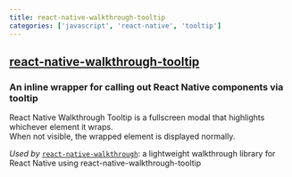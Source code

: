 ```yaml
---
title: react-native-walkthrough-tooltip
categories: ['javascript', 'react-native', 'tooltip']
---
```

## [react-native-walkthrough-tooltip](https://github.com/jasongaare/react-native-walkthrough-tooltip)

### An inline wrapper for calling out React Native components via tooltip


React Native Walkthrough Tooltip is a fullscreen modal that highlights whichever element it wraps.\
When not visible, the wrapped element is displayed normally.

*Used by* [`react-native-walkthrough`](https://github.com/jasongaare/react-native-walkthrough): a lightweight walkthrough library for React Native using react-native-walkthrough-tooltip
